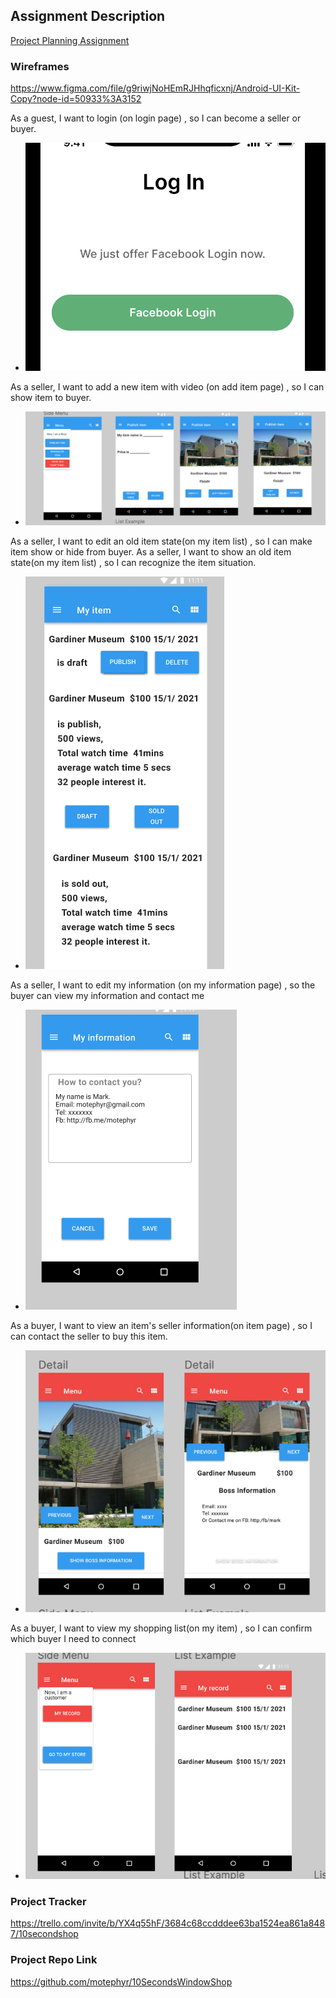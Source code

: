 ## Assignment Description
[Project Planning Assignment](https://education.launchcode.org/liftoff/modules/assignments/project-planning)


### Wireframes

https://www.figma.com/file/g9riwjNoHEmRJHhqficxnj/Android-UI-Kit-Copy?node-id=50933%3A3152

As a guest, I want to login (on login page) , so I can become a seller or buyer.
* ![](Screen%20Shot%202021-01-19%20at%204.30.18%20PM.png)

As a seller, I want to add a new item with video (on add item page) , so I can show item to buyer.
* ![](Screen%20Shot%202021-01-19%20at%205.36.41%20PM.png)

As a seller, I want to edit an old item state(on my item list) , so I can make item show or hide from buyer.
As a seller, I want to show an old item state(on my item list) , so I can recognize the item situation.
* ![](Screen%20Shot%202021-01-19%20at%205.37.00%20PM.png)

As a seller, I want to edit my information (on my information page) , so the buyer can view my information and contact me
* ![](Screen%20Shot%202021-01-19%20at%205.44.35%20PM.png)

As a buyer, I want to view an item's seller information(on item page) , so I can contact the seller to buy this item.
* ![](Screen%20Shot%202021-01-19%20at%205.45.00%20PM.png)

As a buyer, I want to view my shopping list(on my item) , so I can confirm which buyer I need to connect
* ![](Screen%20Shot%202021-01-19%20at%205.45.05%20PM.png)




### Project Tracker

https://trello.com/invite/b/YX4q55hF/3684c68ccdddee63ba1524ea861a8487/10secondshop

### Project Repo Link

https://github.com/motephyr/10SecondsWindowShop

